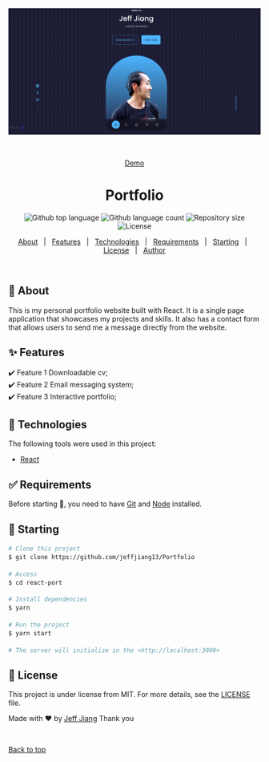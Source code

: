 <div align="center" id="top">
  <img src="src/assets/readme.png" alt="" />

  &#xa0;

  <a href="https://jeff-jiang.com/">Demo</a>
</div>

<h1 align="center">Portfolio</h1>

<p align="center">
  <img alt="Github top language" src="https://img.shields.io/github/languages/top/jeffjiang13/Portfolio?color=56BEB8">

  <img alt="Github language count" src="https://img.shields.io/github/languages/count/jeffjiang13/Portfolio?color=56BEB8">

  <img alt="Repository size" src="https://img.shields.io/github/repo-size/jeffjiang13/Portfolio?color=56BEB8">

  <img alt="License" src="https://img.shields.io/github/license/jeffjiang13/Portfolio?color=56BEB8">

  <!-- <img alt="Github issues" src="https://img.shields.io/github/issues/jeffjiang13/Portfolio?color=56BEB8" /> -->

  <!-- <img alt="Github forks" src="https://img.shields.io/github/forks/jeffjiang13/Portfolio?color=56BEB8" /> -->

  <!-- <img alt="Github stars" src="https://img.shields.io/github/stars/jeffjiang13/Portfolio?color=56BEB8" /> -->
</p>

<!-- Status -->

<!-- <h4 align="center">
	🚧  React Portfolio 2022 🚀 Under construction...  🚧
</h4>

<hr> -->

<p align="center">
  <a href="#dart-about">About</a> &#xa0; | &#xa0;
  <a href="#sparkles-features">Features</a> &#xa0; | &#xa0;
  <a href="#rocket-technologies">Technologies</a> &#xa0; | &#xa0;
  <a href="#white_check_mark-requirements">Requirements</a> &#xa0; | &#xa0;
  <a href="#checkered_flag-starting">Starting</a> &#xa0; | &#xa0;
  <a href="#memo-license">License</a> &#xa0; | &#xa0;
  <a href="https://github.com/{{YOUR_GITHUB_USERNAME}}" target="_blank">Author</a>
</p>

<br>

## :dart: About ##

This is my personal portfolio website built with React. It is a single page application that showcases my projects and skills. It also has a contact form that allows users to send me a message directly from the website.

## :sparkles: Features ##

:heavy_check_mark: Feature 1 Downloadable cv;\
:heavy_check_mark: Feature 2 Email messaging system;\
:heavy_check_mark: Feature 3 Interactive portfolio;

## :rocket: Technologies ##

The following tools were used in this project:


- [React](https://pt-br.reactjs.org/)


## :white_check_mark: Requirements ##

Before starting :checkered_flag:, you need to have [Git](https://git-scm.com) and [Node](https://nodejs.org/en/) installed.

## :checkered_flag: Starting ##

```bash
# Clone this project
$ git clone https://github.com/jeffjiang13/Portfolio

# Access
$ cd react-port

# Install dependencies
$ yarn

# Run the project
$ yarn start

# The server will initialize in the <http://localhost:3000>
```

## :memo: License ##

This project is under license from MIT. For more details, see the [LICENSE](LICENSE.md) file.


Made with :heart: by <a href="https://github.com/jeffjiang13" target="_blank">Jeff Jiang</a>
Thank you

&#xa0;

<a href="#top">Back to top</a>
